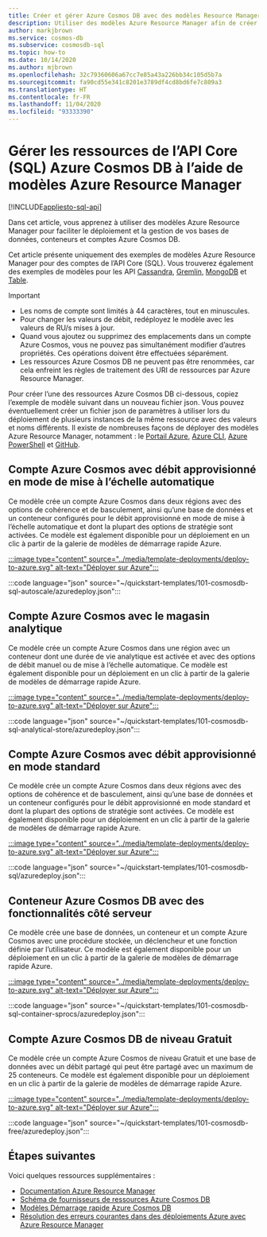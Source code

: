```yaml
---
title: Créer et gérer Azure Cosmos DB avec des modèles Resource Manager
description: Utiliser des modèles Azure Resource Manager afin de créer et configurer Azure Cosmos DB pour l’API Core (SQL)
author: markjbrown
ms.service: cosmos-db
ms.subservice: cosmosdb-sql
ms.topic: how-to
ms.date: 10/14/2020
ms.author: mjbrown
ms.openlocfilehash: 32c79360606a67cc7e85a43a226bb34c105d5b7a
ms.sourcegitcommit: fa90cd55e341c8201e3789df4cd8bd6fe7c809a3
ms.translationtype: HT
ms.contentlocale: fr-FR
ms.lasthandoff: 11/04/2020
ms.locfileid: "93333390"
---
```

# <a name="manage-azure-cosmos-db-core-sql-api-resources-with-azure-resource-manager-templates"></a>Gérer les ressources de l’API Core (SQL) Azure Cosmos DB à l’aide de modèles Azure Resource Manager
[!INCLUDE[appliesto-sql-api](includes/appliesto-sql-api.md)]

Dans cet article, vous apprenez à utiliser des modèles Azure Resource Manager pour faciliter le déploiement et la gestion de vos bases de données, conteneurs et comptes Azure Cosmos DB.

Cet article présente uniquement des exemples de modèles Azure Resource Manager pour des comptes de l’API Core (SQL). Vous trouverez également des exemples de modèles pour les API [Cassandra](templates-samples-cassandra.md), [Gremlin](templates-samples-gremlin.md), [MongoDB](templates-samples-mongodb.md) et [Table](templates-samples-table.md).

> [!IMPORTANT]
>
> * Les noms de compte sont limités à 44 caractères, tout en minuscules.
> * Pour changer les valeurs de débit, redéployez le modèle avec les valeurs de RU/s mises à jour.
> * Quand vous ajoutez ou supprimez des emplacements dans un compte Azure Cosmos, vous ne pouvez pas simultanément modifier d’autres propriétés. Ces opérations doivent être effectuées séparément.
> * Les ressources Azure Cosmos DB ne peuvent pas être renommées, car cela enfreint les règles de traitement des URI de ressources par Azure Resource Manager.

Pour créer l’une des ressources Azure Cosmos DB ci-dessous, copiez l’exemple de modèle suivant dans un nouveau fichier json. Vous pouvez éventuellement créer un fichier json de paramètres à utiliser lors du déploiement de plusieurs instances de la même ressource avec des valeurs et noms différents. Il existe de nombreuses façons de déployer des modèles Azure Resource Manager, notamment : le [Portail Azure](../azure-resource-manager/templates/deploy-portal.md), [Azure CLI](../azure-resource-manager/templates/deploy-cli.md), [Azure PowerShell](../azure-resource-manager/templates/deploy-powershell.md) et [GitHub](../azure-resource-manager/templates/deploy-to-azure-button.md).

<a id="create-autoscale"></a>

## <a name="azure-cosmos-account-with-autoscale-throughput"></a>Compte Azure Cosmos avec débit approvisionné en mode de mise à l’échelle automatique

Ce modèle crée un compte Azure Cosmos dans deux régions avec des options de cohérence et de basculement, ainsi qu’une base de données et un conteneur configurés pour le débit approvisionné en mode de mise à l’échelle automatique et dont la plupart des options de stratégie sont activées. Ce modèle est également disponible pour un déploiement en un clic à partir de la galerie de modèles de démarrage rapide Azure.

[:::image type="content" source="../media/template-deployments/deploy-to-azure.svg" alt-text="Déployer sur Azure":::](https://portal.azure.com/#create/Microsoft.Template/uri/https%3A%2F%2Fraw.githubusercontent.com%2FAzure%2Fazure-quickstart-templates%2Fmaster%2F101-cosmosdb-sql-autoscale%2Fazuredeploy.json)

:::code language="json" source="~/quickstart-templates/101-cosmosdb-sql-autoscale/azuredeploy.json":::

<a id="create-analytical-store"></a>

## <a name="azure-cosmos-account-with-analytical-store"></a>Compte Azure Cosmos avec le magasin analytique

Ce modèle crée un compte Azure Cosmos dans une région avec un conteneur dont une durée de vie analytique est activée et avec des options de débit manuel ou de mise à l’échelle automatique. Ce modèle est également disponible pour un déploiement en un clic à partir de la galerie de modèles de démarrage rapide Azure.

[:::image type="content" source="../media/template-deployments/deploy-to-azure.svg" alt-text="Déployer sur Azure":::](https://portal.azure.com/#create/Microsoft.Template/uri/https%3A%2F%2Fraw.githubusercontent.com%2FAzure%2Fazure-quickstart-templates%2Fmaster%2F101-cosmosdb-sql-analytical-store%2Fazuredeploy.json)

:::code language="json" source="~/quickstart-templates/101-cosmosdb-sql-analytical-store/azuredeploy.json":::

<a id="create-manual"></a>

## <a name="azure-cosmos-account-with-standard-provisioned-throughput"></a>Compte Azure Cosmos avec débit approvisionné en mode standard

Ce modèle crée un compte Azure Cosmos dans deux régions avec des options de cohérence et de basculement, ainsi qu’une base de données et un conteneur configurés pour le débit approvisionné en mode standard et dont la plupart des options de stratégie sont activées. Ce modèle est également disponible pour un déploiement en un clic à partir de la galerie de modèles de démarrage rapide Azure.

[:::image type="content" source="../media/template-deployments/deploy-to-azure.svg" alt-text="Déployer sur Azure":::](https://portal.azure.com/#create/Microsoft.Template/uri/https%3A%2F%2Fraw.githubusercontent.com%2FAzure%2Fazure-quickstart-templates%2Fmaster%2F101-cosmosdb-sql%2Fazuredeploy.json)

:::code language="json" source="~/quickstart-templates/101-cosmosdb-sql/azuredeploy.json":::

<a id="create-sproc"></a>

## <a name="azure-cosmos-db-container-with-server-side-functionality"></a>Conteneur Azure Cosmos DB avec des fonctionnalités côté serveur

Ce modèle crée une base de données, un conteneur et un compte Azure Cosmos avec une procédure stockée, un déclencheur et une fonction définie par l’utilisateur. Ce modèle est également disponible pour un déploiement en un clic à partir de la galerie de modèles de démarrage rapide Azure.

[:::image type="content" source="../media/template-deployments/deploy-to-azure.svg" alt-text="Déployer sur Azure":::](https://portal.azure.com/#create/Microsoft.Template/uri/https%3A%2F%2Fraw.githubusercontent.com%2FAzure%2Fazure-quickstart-templates%2Fmaster%2F101-cosmosdb-sql-container-sprocs%2Fazuredeploy.json)

:::code language="json" source="~/quickstart-templates/101-cosmosdb-sql-container-sprocs/azuredeploy.json":::

<a id="free-tier"></a>

## <a name="free-tier-azure-cosmos-db-account"></a>Compte Azure Cosmos DB de niveau Gratuit

Ce modèle crée un compte Azure Cosmos de niveau Gratuit et une base de données avec un débit partagé qui peut être partagé avec un maximum de 25 conteneurs. Ce modèle est également disponible pour un déploiement en un clic à partir de la galerie de modèles de démarrage rapide Azure.

[:::image type="content" source="../media/template-deployments/deploy-to-azure.svg" alt-text="Déployer sur Azure":::](https://portal.azure.com/#create/Microsoft.Template/uri/https%3A%2F%2Fraw.githubusercontent.com%2FAzure%2Fazure-quickstart-templates%2Fmaster%2F101-cosmosdb-free%2Fazuredeploy.json)

:::code language="json" source="~/quickstart-templates/101-cosmosdb-free/azuredeploy.json":::

## <a name="next-steps"></a>Étapes suivantes

Voici quelques ressources supplémentaires :

* [Documentation Azure Resource Manager](../azure-resource-manager/index.yml)
* [Schéma de fournisseurs de ressources Azure Cosmos DB](/azure/templates/microsoft.documentdb/allversions)
* [Modèles Démarrage rapide Azure Cosmos DB](https://azure.microsoft.com/resources/templates/?resourceType=Microsoft.Documentdb&pageNumber=1&sort=Popular)
* [Résolution des erreurs courantes dans des déploiements Azure avec Azure Resource Manager](../azure-resource-manager/templates/common-deployment-errors.md)